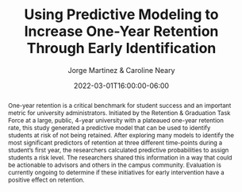 ---
title: Using Predictive Modeling to Increase One-Year Retention Through Early Identification
author: 'Jorge Martinez & Caroline Neary'
date: '2022-03-01T16:00:00-06:00'
slug: retention-analysis
categories: []
tags: []
event: Texas Association for Institutional Research 44th Annual Conference
event_url: ~
location: Denton, TX
address:
  street: ~
  city: ~
  region: ~
  postcode: ~
  country: ~
summary: How to construct, evaluate, and apply statistical models to predict one-year retention for FTICs.
abstract: One-year retention is a critical benchmark for student success and an important metric for university administrators. Initiated by the Retention & Graduation Task Force at a large, public, 4-year university with a plateaued one-year retention rate, this study generated a predictive model that can be used to identify students at risk of not being retained. After exploring many models to identify the most significant predictors of retention at three different time-points during a student’s first year, the researchers calculated predictive probabilities to assign students a risk level. The researchers shared this information in a way that could be actionable to advisors and others in the campus community. Evaluation is currently ongoing to determine if these initiatives for early intervention have a positive effect on retention.
date_end: '2022-03-01T17:00:00-06:00'
all_day: no
publishDate: '2022-03-01T17:46:11-06:00'
authors: []
featured: no
image:
  caption: ''
  focal_point: ''
  preview_only: no
url_slides: talk/retention-analysis/neary-martinez-2022-03-01.pdf
url_code: ~
url_pdf: ~
url_video: ~
slides: ''
projects: []
---